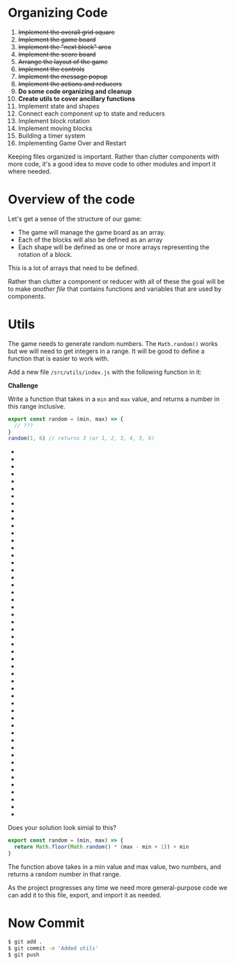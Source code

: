 # Organizing Code

1. ~~Implement the overall grid square~~
1. ~~Implement the game board~~
1. ~~Implement the "next block" area~~
1. ~~Implement the score board~~
1. ~~Arrange the layout of the game~~
1. ~~Implement the controls~~
1. ~~Implement the message popup~~
1. ~~Implement the actions and reducers~~
1. **Do some code organizing and cleanup**
  1. **Create utils to cover ancillary functions**
1. Implement state and shapes
1. Connect each component up to state and reducers
1. Implement block rotation
1. Implement moving blocks
1. Building a timer system
1. Implementing Game Over and Restart

Keeping files organized is important. Rather than clutter components with more code, it's a good idea to move code to other modules and import it where needed.

# Overview of the code

Let's get a sense of the structure of our game:

- The game will manage the game board as an array.
- Each of the blocks will also be defined as an array
- Each shape will be defined as one or more arrays representing the rotation of a block.

This is a lot of arrays that need to be defined.

Rather than clutter a component or reducer with all of these the goal will be to make _another file_ that contains functions and variables that are used by components.

# Utils

The game needs to generate random numbers. The `Math.random()` works but we will need to get integers in a range. It will be good to define a function that is easier to work with.

Add a new file `/src/utils/index.js` with the following function in it:

**Challenge**

Write a function that takes in a `min` and `max` value, and returns a number in this range inclusive. 

```JavaScript
export const random = (min, max) => {
  // ???
}
random(1, 6) // returns 3 (or 1, 2, 3, 4, 5, 6)
```

- 
-
- 
- 
- 
- 
- 
- 
- 
-
- 
-
- 
- 
- 
- 
- 
- 
- 
-
- 
-
- 
- 
- 
- 
- 
- 
- 
-
- 
-
- 
- 
- 
- 
- 
- 
- 
-
- 
-
- 
- 
- 
- 
- 
- 
- 
-

Does your solution look simial to this? 

```JavaScript
export const random = (min, max) => {
  return Math.floor(Math.random() * (max - min + 1)) + min
}
```

The function above takes in a min value and max value, two numbers, and returns a random number in that range. 

As the project progresses any time we need more general-purpose code we can add it to this file, export, and import it as needed.

# Now Commit

```bash
$ git add .
$ git commit -m 'Added utils'
$ git push
```

